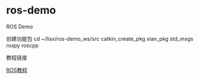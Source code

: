 # ros-demo
ROS Demo

创建功能包
cd ~/lisx/ros-demo_ws/src
catkin_create_pkg xian_pkg std_msgs rospy roscpp


教程链接

[ROS教程](http://www.autolabor.com.cn/book/ROSTutorials/)